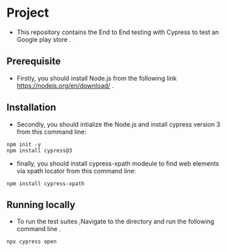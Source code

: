 # Project

* This repository contains the End to End testing with Cypress to test an Google play store  . 

## Prerequisite

* Firstly, you should install Node.js from the following link https://nodejs.org/en/download/ .

## Installation

* Secondly, you should intialize the Node.js and install cypress version 3 from this command line:
  
```
npm init -y
npm install cypress@3
```
* finally, you should install cypress-xpath modeule to find web elements via xpath locator from this command line:
```
npm install cypress-xpath
``` 

## Running locally

* To run the test suites ,Navigate to the directory and run the following command line .

```
npx cypress open
```


















